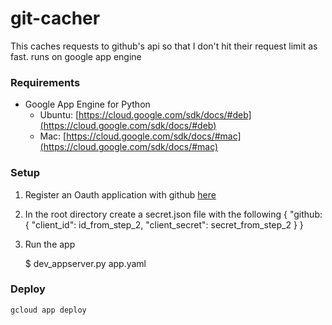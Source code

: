 # git-cacher
This caches requests to github's api so that I don't hit their request limit as fast.
runs on google app engine

### Requirements

- Google App Engine for Python
  - Ubuntu:  [https://cloud.google.com/sdk/docs/#deb](https://cloud.google.com/sdk/docs/#deb)
  - Mac: [https://cloud.google.com/sdk/docs/#mac](https://cloud.google.com/sdk/docs/#mac)


### Setup


1. Register an Oauth application with github [here](https://github.com/settings/applications/new)

2. In the root directory create a secret.json file with the following
        {
          "github:{
            "client_id": id_from_step_2,
            "client_secret": secret_from_step_2
          }
        }
3.  Run the app

       $ dev_appserver.py app.yaml


### Deploy

    gcloud app deploy

